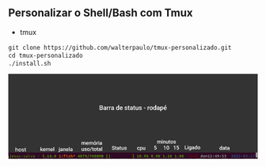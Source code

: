 ## Personalizar o Shell/Bash com Tmux

* tmux

```
git clone https://github.com/walterpaulo/tmux-personalizado.git
cd tmux-personalizado
./install.sh
```

[![Barra de status](./images/barra-status.png)](https://youtu.be/1GJq5QJzjuM)